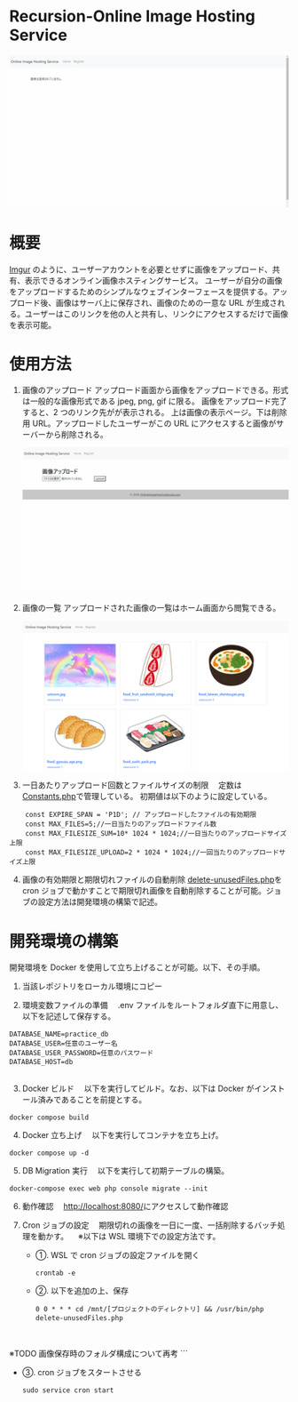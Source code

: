 # Recursion-Online Image Hosting Service

![service-image](https://github.com/Karukan0814/Recursion-OnlineImageHostingService/blob/26a5d8c88af43029e10e0edb17eec431182262e7/assets/OnlineImageHostingServiceDemo.gif)

# 概要

[Imgur](https://imgur.com/) のように、ユーザーアカウントを必要とせずに画像をアップロード、共有、表示できるオンライン画像ホスティングサービス。
ユーザーが自分の画像をアップロードするためのシンプルなウェブインターフェースを提供する。アップロード後、画像はサーバ上に保存され、画像のための一意な URL が生成される。ユーザーはこのリンクを他の人と共有し、リンクにアクセスするだけで画像を表示可能。

# 使用方法

1. 画像のアップロード
   アップロード画面から画像をアップロードできる。形式は一般的な画像形式である jpeg, png, gif に限る。
   画像をアップロード完了すると、2 つのリンク先がが表示される。
   上は画像の表示ページ。下は削除用 URL。アップロードしたユーザーがこの URL にアクセスすると画像がサーバーから削除される。

   ![service-image](https://github.com/Karukan0814/Recursion-OnlineImageHostingService/blob/main/assets/uploadImgsDemo.gif)

2. 画像の一覧
   アップロードされた画像の一覧はホーム画面から閲覧できる。

   ![service-image](https://github.com/Karukan0814/Recursion-OnlineImageHostingService/blob/main/assets/list_example.png)

3. 一日あたりアップロード回数とファイルサイズの制限
   　定数は[Constants.php](https://github.com/Karukan0814/Recursion-OnlineImageHostingService/blob/main/Helpers/Constants.php)で管理している。
   初期値は以下のように設定している。

```
    const EXPIRE_SPAN = 'P1D'; // アップロードしたファイルの有効期限
    const MAX_FILES=5;//一日当たりのアップロードファイル数
    const MAX_FILESIZE_SUM=10* 1024 * 1024;//一日当たりのアップロードサイズ上限
    const MAX_FILESIZE_UPLOAD=2 * 1024 * 1024;//一回当たりのアップロードサイズ上限
```

4. 画像の有効期限と期限切れファイルの自動削除
   [delete-unusedFiles.php](https://github.com/Karukan0814/Recursion-OnlineImageHostingService/blob/main/delete-unusedFiles.php)を cron ジョブで動かすことで期限切れ画像を自動削除することが可能。ジョブの設定方法は開発環境の構築で記述。

# 開発環境の構築

開発環境を Docker を使用して立ち上げることが可能。以下、その手順。

1. 当該レポジトリをローカル環境にコピー

2. 環境変数ファイルの準備
   　.env ファイルをルートフォルダ直下に用意し、以下を記述して保存する。

```
DATABASE_NAME=practice_db
DATABASE_USER=任意のユーザー名
DATABASE_USER_PASSWORD=任意のパスワード
DATABASE_HOST=db


```

3. Docker ビルド
   　以下を実行してビルド。なお、以下は Docker がインストール済みであることを前提とする。

```
docker compose build
```

4. Docker 立ち上げ
   　以下を実行してコンテナを立ち上げ。

```
docker compose up -d
```

5. DB Migration 実行
   　以下を実行して初期テーブルの構築。

```
docker-compose exec web php console migrate --init
```

6. 動作確認
   　[http://localhost:8080/](http://localhost:8080/)にアクセスして動作確認

7. Cron ジョブの設定
   　期限切れの画像を一日に一度、一括削除するバッチ処理を動かす。
   　※以下は WSL 環境下での設定方法です。
   - ①. WSL で cron ジョブの設定ファイルを開く
     ```
     crontab -e
     ```
   - ②. 以下を追加の上、保存
     ```
     0 0 * * * cd /mnt/[プロジェクトのディレクトリ] && /usr/bin/php delete-unusedFiles.php



※TODO 画像保存時のフォルダ構成について再考
     ```
   - ③. cron ジョブをスタートさせる
     ```
     sudo service cron start
     ```
